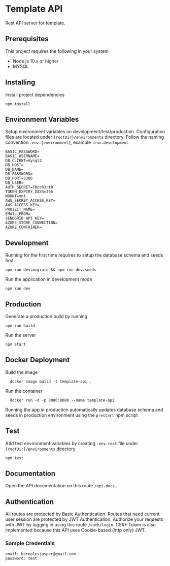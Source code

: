 # Template API

Rest API server for template.

## Prerequisites

This project requires the following in your system

- Node.js 10.x or higher
- MYSQL

## Installing

Install project dependencies

```
npm install
```

## Environment Variables

Setup environment variables on development/test/production. Configuration files are located under `{rootDir}/environments` directory. Follow the naming convention `.env.{environment}`, example `.env.development`

```
BASIC_PASSWORD=
BASIC_USERNAME=
DB_CLIENT=mysql2
DB_HOST=
DB_NAME=
DB_PASSWORD=
DB_PORT=3306
DB_USER=
AUTH_SECRET=F0nch3rt0
TOKEN_EXPIRY_DAYS=365
MOUNT=mnt
AWS_SECRET_ACCESS_KEY=
AWS_ACCESS_KEY=
PROJECT_NAME=
EMAIL_FROM=
SENDGRID_API_KEY=
AZURE_STORE_CONNECTION=
AZURE_CONTAINER=
```

## Development

Running for the first time requires to setup the database schema and seeds first.

```
npm run dev:migrate && npm run dev:seeds
```

Run the application in development mode

```
npm run dev
```

## Production

Generate a production build by running

```
npm run build
```

Run the server

```
npm start
```

## Docker Deployment

Build the image

```
  docker image build -t template-api .
```

Run the container

```
  docker run -d -p 8080:8080 --name template-api
```

Running the app in production automatically updates database schema and seeds in production environment using the `prestart` npm script

## Test

Add test environment variables by creating `.env.test` file under `{rootDir}/environments` directory

```
npm test
```

## Documentation

Open the API documentation on this route `/api-docs`.

## Authentication

All routes are protected by Basic Authentication. Routes that need current user session are protected by JWT Authentication. Authorize your requests with JWT by logging in using this route `/auth/login`. CSRF Token is also implemented because this API uses Cookie-based (http only) JWT.

### Sample Credentials

```
email: bernalesjasper@gmail.com
password: test
```
